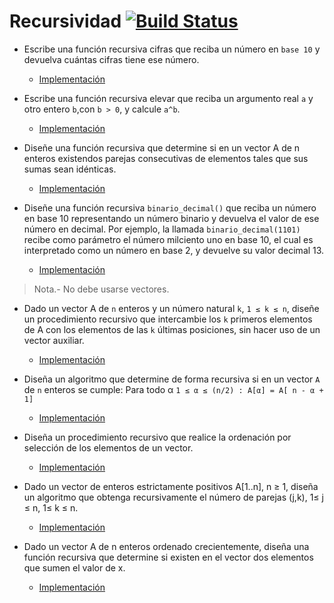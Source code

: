 
# Recursividad [![Build Status](https://travis-ci.com/KROSF/Recursividad.svg?branch=master)](https://travis-ci.com/KROSF/Recursividad)

* Escribe una función recursiva cifras que reciba un número en `base 10` y devuelva cuántas cifras tiene ese número.
    * [Implementación](./src/binariodecimal.c)

* Escribe una función recursiva elevar que reciba un argumento real `a` y otro entero `b`,con `b > 0`, y calcule `a^b`.
    * [Implementación](./src/potencia.c)

* Diseñe una función recursiva que determine si en un vector A de n enteros existendos parejas consecutivas de elementos tales que sus sumas sean idénticas.
    * [Implementación](./src/parejasvector.c)

* Diseñe una función recursiva `binario_decimal()` que reciba un número en base 10 representando un número binario y devuelva el valor de ese número en decimal. Por ejemplo, la llamada `binario_decimal(1101)` recibe como parámetro el número milciento uno en base 10, el cual es interpretado como un número en base 2, y devuelve su valor decimal 13.
    * [Implementación](./src/binariodecimal.c)
> Nota.- No debe usarse vectores.

* Dado un vector A de `n` enteros y un número natural `k`, `1 ≤ k ≤ n`, diseñe un procedimiento recursivo que intercambie los `k` primeros elementos de A con los elementos de las `k` últimas posiciones, sin hacer uso de un vector auxiliar.
    * [Implementación](./src/intercambiar.c)


* Diseña un algoritmo que determine de forma recursiva si en un vector `A` de `n` enteros se cumple: Para todo α `1 ≤ α ≤ (n/2) : A[α] = A[ n - α + 1]`
    * [Implementación](./src/vectorsimetrico.c)

* Diseña un procedimiento recursivo que realice la ordenación por selección de los elementos de un vector.
    * [Implementación](./src/ordenacionseleccion.c)

* Dado un vector de enteros estrictamente positivos A[1..n], n ≥ 1, diseña un 
algoritmo que obtenga recursivamente el número de parejas (j,k), 1≤ j ≤ n, 1≤ k ≤ n.
	 * [Implementación](./src/parejasjk.c)

* Dado un vector A de n enteros ordenado crecientemente, 
diseña una función recursiva que determine si existen en el vector dos elementos que sumen el valor de x.
	* [Implementación](./src/sumax.c)
